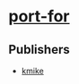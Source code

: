 # [port-for](https://pypi.org/project/port-for)



## Publishers
- [kmike](https://pypi.org/user/kmike)

